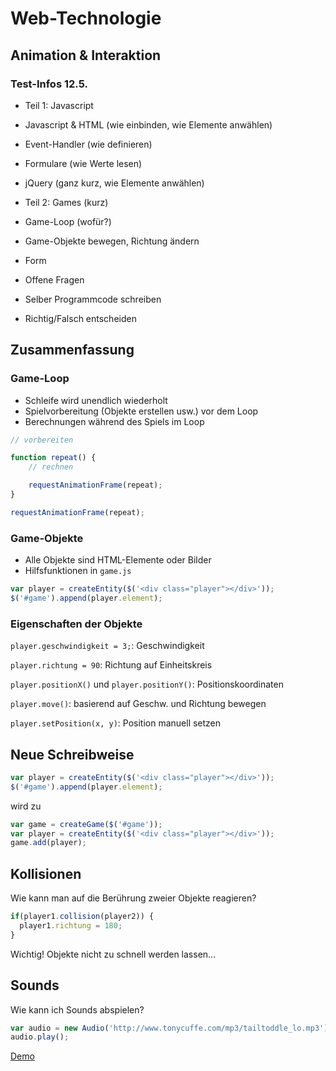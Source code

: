 # Web-Technologie

## Animation & Interaktion



### Test-Infos 12.5.

* Teil 1: Javascript
 * Javascript & HTML (wie einbinden, wie Elemente anwählen)
 * Event-Handler (wie definieren)
 * Formulare (wie Werte lesen)
 * jQuery (ganz kurz, wie Elemente anwählen)
* Teil 2: Games (kurz)
 * Game-Loop (wofür?)
 * Game-Objekte bewegen, Richtung ändern


* Form
 * Offene Fragen
 * Selber Programmcode schreiben
 * Richtig/Falsch entscheiden



## Zusammenfassung


### Game-Loop

* Schleife wird unendlich wiederholt
* Spielvorbereitung (Objekte erstellen usw.) vor dem Loop
* Berechnungen während des Spiels im Loop

```js
// vorbereiten

function repeat() {
    // rechnen

    requestAnimationFrame(repeat);
}

requestAnimationFrame(repeat);
```


### Game-Objekte

* Alle Objekte sind HTML-Elemente oder Bilder
* Hilfsfunktionen in `game.js`

```js
var player = createEntity($('<div class="player"></div>'));
$('#game').append(player.element);
```


### Eigenschaften der Objekte

`player.geschwindigkeit = 3;`: Geschwindigkeit

`player.richtung = 90`: Richtung auf Einheitskreis

`player.positionX()` und `player.positionY()`: Positionskoordinaten

`player.move()`: basierend auf Geschw. und Richtung bewegen

`player.setPosition(x, y)`: Position manuell setzen



## Neue Schreibweise

```js
var player = createEntity($('<div class="player"></div>'));
$('#game').append(player.element);
```

wird zu

```js
var game = createGame($('#game'));
var player = createEntity($('<div class="player"></div>'));
game.add(player);
```



## Kollisionen

Wie kann man auf die Berührung zweier Objekte reagieren?

```js
if(player1.collision(player2)) {
  player1.richtung = 180;
}
```

Wichtig! Objekte nicht zu schnell werden lassen...



## Sounds

Wie kann ich Sounds abspielen?

```js
var audio = new Audio('http://www.tonycuffe.com/mp3/tailtoddle_lo.mp3');
audio.play();
```

[Demo](http://jsfiddle.net/cj6vnpj4/)

